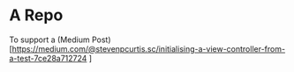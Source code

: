 
# A Repo 

To support a (Medium Post) [https://medium.com/@stevenpcurtis.sc/initialising-a-view-controller-from-a-test-7ce28a712724
]
